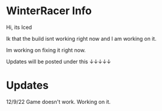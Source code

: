 # WinterRacer Info
Hi, its Iced

Ik that the build isnt working right now and I am working on it.

Im working on fixing it right now.

Updates will be posted under this ↓↓↓↓↓

# Updates

12/9/22     Game doesn't work. Working on it.
